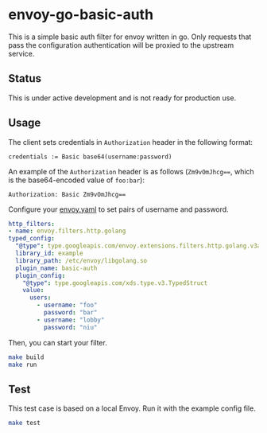 # envoy-go-basic-auth

This is a simple basic auth filter for envoy written in go. Only requests that pass the configuration authentication will be proxied to the upstream service.

## Status

This is under active development and is not ready for production use.

## Usage

The client sets credentials in `Authorization` header in the following format:

```Plaintext
credentials := Basic base64(username:password)
```

An example of the `Authorization` header is as follows (`Zm9vOmJhcg==`, which is the base64-encoded value of `foo:bar`):

```Plaintext
Authorization: Basic Zm9vOmJhcg==
```

Configure your [envoy.yaml](envoy.yaml) to set pairs of username and password.

```yaml
http_filters:
- name: envoy.filters.http.golang
typed_config:
  "@type": type.googleapis.com/envoy.extensions.filters.http.golang.v3alpha.Config
  library_id: example
  library_path: /etc/envoy/libgolang.so
  plugin_name: basic-auth
  plugin_config:
    "@type": type.googleapis.com/xds.type.v3.TypedStruct
    value:
      users:
        - username: "foo"
          password: "bar"
        - username: "lobby"
          password: "niu"
```

Then, you can start your filter.

```bash
make build
make run 
```

## Test

This test case is based on a local Envoy. Run it with the example config file.

```bash
make test
```
